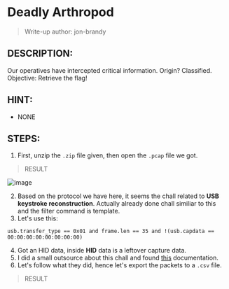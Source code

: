# Deadly Arthropod
> Write-up author: jon-brandy
## DESCRIPTION:
Our operatives have intercepted critical information. Origin? Classified.
Objective: Retrieve the flag!
## HINT:
- NONE
## STEPS:
1. First, unzip the `.zip` file given, then open the `.pcap` file we got.

> RESULT

![image](https://user-images.githubusercontent.com/70703371/213168481-fdd62ef8-0090-4264-a2dd-fd83a91bcfc9.png)


2. Based on the protocol we have here, it seems the chall related to **USB keystroke reconstruction**. Actually already done chall similiar to this and the filter command is template.
3. Let's use this:

```
usb.transfer_type == 0x01 and frame.len == 35 and !(usb.capdata == 00:00:00:00:00:00:00:00)
```

4. Got an HID data, inside **HID** data is a leftover capture data.
5. I did a small outsource about this chall and found [this](https://blog.stayontarget.org/2019/03/decoding-mixed-case-usb-keystrokes-from.html) documentation.
6. Let's follow what they did, hence let's export the packets to a `.csv` file.

> RESULT


